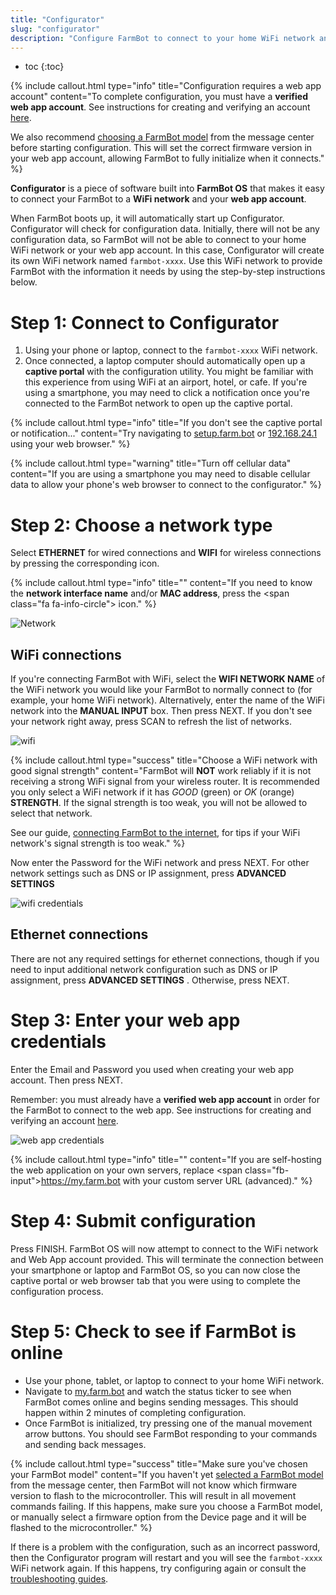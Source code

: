 ```yaml
---
title: "Configurator"
slug: "configurator"
description: "Configure FarmBot to connect to your home WiFi network and web app account"
---
```


* toc
{:toc}


{%
include callout.html
type="info"
title="Configuration requires a web app account"
content="To complete configuration, you must have a **verified web app account**. See instructions for creating and verifying an account [here](../../The-FarmBot-Web-App/the-farmbot-web-app/creating-an-account.md).

We also recommend [choosing a FarmBot model](../../The-FarmBot-Web-App/the-farmbot-web-app/creating-an-account.md#choose-your-farmbot) from the message center before starting configuration. This will set the correct firmware version in your web app account, allowing FarmBot to fully initialize when it connects."
%}

**Configurator** is a piece of software built into **FarmBot OS** that makes it easy to connect your FarmBot to a **WiFi network** and your **web app account**.

When FarmBot boots up, it will automatically start up Configurator. Configurator will check for configuration data. Initially, there will not be any configuration data, so FarmBot will not be able to connect to your home WiFi network or your web app account. In this case, Configurator will create its own WiFi network named `farmbot-xxxx`. Use this WiFi network to provide FarmBot with the information it needs by using the step-by-step instructions below.

# Step 1: Connect to Configurator
1. Using your phone or laptop, connect to the `farmbot-xxxx` WiFi network.
2. Once connected, a laptop computer should automatically open up a **captive portal** with the configuration utility. You might be familiar with this experience from using WiFi at an airport, hotel, or cafe. If you're using a smartphone, you may need to click a notification once you're connected to the FarmBot network to open up the captive portal.

{%
include callout.html
type="info"
title="If you don't see the captive portal or notification..."
content="Try navigating to [setup.farm.bot](http://setup.farm.bot) or [192.168.24.1](http://192.168.24.1) using your web browser."
%}



{%
include callout.html
type="warning"
title="Turn off cellular data"
content="If you are using a smartphone you may need to disable cellular data to allow your phone's web browser to connect to the configurator."
%}

# Step 2: Choose a network type
Select **ETHERNET** for wired connections and **WIFI** for wireless connections by pressing the corresponding icon.

{%
include callout.html
type="info"
title=""
content="If you need to know the **network interface name** and/or **MAC address**, press the <span class=\"fa fa-info-circle\"></span> icon."
%}



![Network](_images/network.png)

## WiFi connections
If you're connecting FarmBot with WiFi, select the **WIFI NETWORK NAME** of the WiFi network you would like your FarmBot to normally connect to (for example, your home WiFi network). Alternatively, enter the name of the WiFi network into the **MANUAL INPUT** box. Then press <span class="fb-button fb-green">NEXT</span>. If you don't see your network right away, press <span class="fb-button fb-green">SCAN</span> to refresh the list of networks.

![wifi](_images/wifi.png)



{%
include callout.html
type="success"
title="Choose a WiFi network with good signal strength"
content="FarmBot will **NOT** work reliably if it is not receiving a strong WiFi signal from your wireless router. It is recommended you only select a WiFi network if it has *GOOD* (green) or *OK* (orange) **STRENGTH**. If the signal strength is too weak, you will not be allowed to select that network.

See our guide, [connecting FarmBot to the internet](../../Extras/troubleshooting/connecting-farmbot-to-the-internet.md), for tips if your WiFi network's signal strength is too weak."
%}

Now enter the <span class="fb-input">Password</span> for the WiFi network and press <span class="fb-button fb-green">NEXT</span>. For other network settings such as DNS or IP assignment, press **ADVANCED SETTINGS** <i class='fa fa-caret-down'></i>

![wifi credentials](_images/wifi_credentials.png)

## Ethernet connections
There are not any required settings for ethernet connections, though if you need to input additional network configuration such as DNS or IP assignment, press **ADVANCED SETTINGS** <i class='fa fa-caret-down'></i>. Otherwise, press <span class="fb-button fb-green">NEXT</span>.

# Step 3: Enter your web app credentials
Enter the <span class="fb-input">Email</span> and <span class="fb-input">Password</span> you used when creating your web app account. Then press <span class="fb-button fb-green">NEXT</span>.

Remember: you must already have a **verified web app account** in order for the FarmBot to connect to the web app. See instructions for creating and verifying an account [here](../../The-FarmBot-Web-App/the-farmbot-web-app/creating-an-account.md).

![web app credentials](_images/web_app_credentials.png)



{%
include callout.html
type="info"
title=""
content="If you are self-hosting the web application on your own servers, replace <span class=\"fb-input\">https://my.farm.bot</span> with your custom server URL (advanced)."
%}

# Step 4: Submit configuration
Press <span class="fb-button fb-green">FINISH</span>. FarmBot OS will now attempt to connect to the WiFi network and Web App account provided. This will terminate the connection between your smartphone or laptop and FarmBot OS, so you can now close the captive portal or web browser tab that you were using to complete the configuration process.

# Step 5: Check to see if FarmBot is online
* Use your phone, tablet, or laptop to connect to your home WiFi network.
* Navigate to [my.farm.bot](https://my.farm.bot) and watch the status ticker to see when FarmBot comes online and begins sending messages. This should happen within 2 minutes of completing configuration.
* Once FarmBot is initialized, try pressing one of the manual movement arrow buttons. You should see FarmBot responding to your commands and sending back messages.

{%
include callout.html
type="success"
title="Make sure you've chosen your FarmBot model"
content="If you haven't yet [selected a FarmBot model](../../The-FarmBot-Web-App/the-farmbot-web-app/creating-an-account.md#choose-your-farmbot) from the message center, then FarmBot will not know which firmware version to flash to the microcontroller. This will result in all movement commands failing. If this happens, make sure you choose a FarmBot model, or manually select a firmware option from the Device page and it will be flashed to the microcontroller."
%}

If there is a problem with the configuration, such as an incorrect password, then the Configurator program will restart and you will see the `farmbot-xxxx` WiFi network again. If this happens, try configuring again or consult the [troubleshooting guides](../../Extras/troubleshooting.md).
